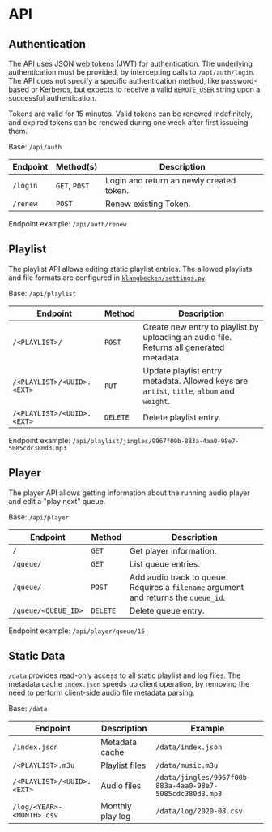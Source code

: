 # API

## Authentication

The API uses JSON web tokens (JWT) for authentication.  The underlying authentication must be provided, by intercepting calls to `/api/auth/login`. The API does not specify a specific authentication method, like password-based or Kerberos, but expects to receive a valid `REMOTE_USER` string upon a successful authentication.

Tokens are valid for 15 minutes. Valid tokens can be renewed indefinitely, and expired tokens can be renewed during one week after first issueing them.

Base: `/api/auth`

Endpoint | Method(s) | Description
---------|-----------|------------
`/login`| `GET`, `POST`| Login and return an newly created token.
`/renew`| `POST`| Renew existing Token.

Endpoint example: `/api/auth/renew`

## Playlist

The playlist API allows editing static playlist entries.  The allowed playlists and file formats are configured in [`klangbecken/settings.py`](../klangbecken/../klangbecken/settings.py).

Base: `/api/playlist`

Endpoint | Method | Description
---------|--------|------------
`/<PLAYLIST>/`| `POST`| Create new entry to playlist by uploading an audio file. Returns all generated metadata.
`/<PLAYLIST>/<UUID>.<EXT>`|  `PUT`|  Update playlist entry metadata. Allowed keys are `artist`, `title`, `album` and `weight`.
`/<PLAYLIST>/<UUID>.<EXT>`| `DELETE` | Delete playlist entry.

Endpoint example: `/api/playlist/jingles/9967f00b-883a-4aa0-98e7-5085cdc380d3.mp3`

## Player

The player API allows getting information about the running audio player and edit a "play next" queue.

Base: `/api/player`

Endpoint | Method | Description
---------|--------|------------
`/`| `GET`| Get player information.
`/queue/` | `GET` | List queue entries.
`/queue/` | `POST` | Add audio track to queue. Requires a `filename` argument and returns the `queue_id`.
`/queue/<QUEUE_ID>` | `DELETE` | Delete queue entry.


Endpoint example: `/api/player/queue/15`

## Static Data

`/data` provides read-only access to all static playlist and log files. The metadata cache `index.json` speeds up client operation, by removing the need to perform client-side audio file metadata parsing.

Base: `/data`

Endpoint | Description | Example
---------|-------------|---------
`/index.json` | Metadata cache | `/data/index.json`
`/<PLAYLIST>.m3u` | Playlist files | `/data/music.m3u`
`/<PLAYLIST>/<UUID>.<EXT>`| Audio files | `/data/jingles/9967f00b-883a-4aa0-98e7-5085cdc380d3.mp3`
`/log/<YEAR>-<MONTH>.csv`| Monthly play log | `/data/log/2020-08.csv`
